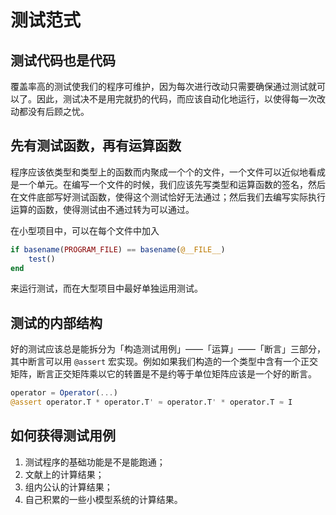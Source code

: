 # 测试范式

## 测试代码也是代码

覆盖率高的测试使我们的程序可维护，因为每次进行改动只需要确保通过测试就可以了。因此，测试决不是用完就扔的代码，而应该自动化地运行，以使得每一次改动都没有后顾之忧。

## 先有测试函数，再有运算函数

程序应该依类型和类型上的函数而内聚成一个个的文件，一个文件可以近似地看成是一个单元。在编写一个文件的时候，我们应该先写类型和运算函数的签名，然后在文件底部写好测试函数，使得这个测试恰好无法通过；然后我们去编写实际执行运算的函数，使得测试由不通过转为可以通过。

在小型项目中，可以在每个文件中加入

```julia
if basename(PROGRAM_FILE) == basename(@__FILE__)
    test()
end
```

来运行测试，而在大型项目中最好单独运用测试。

## 测试的内部结构

好的测试应该总是能拆分为「构造测试用例」——「运算」——「断言」三部分，其中断言可以用 `@assert` 宏实现。例如如果我们构造的一个类型中含有一个正交矩阵，断言正交矩阵乘以它的转置是不是约等于单位矩阵应该是一个好的断言。

```julia
operator = Operator(...)
@assert operator.T * operator.T' ≈ operator.T' * operator.T ≈ I
```

## 如何获得测试用例

1. 测试程序的基础功能是不是能跑通；
2. 文献上的计算结果；
3. 组内公认的计算结果；
4. 自己积累的一些小模型系统的计算结果。
